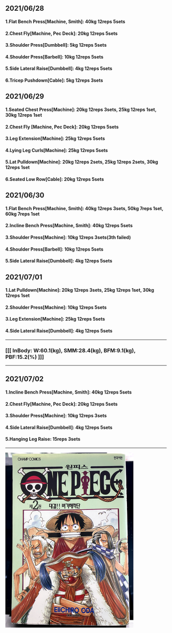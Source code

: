 ## 2021/06/28
#### 1.Flat Bench Press\[Machine, Smith\]: 40kg 12reps 5sets
#### 2.Chest Fly\[Machine, Pec Deck\]: 20kg 12reps 5sets 
#### 3.Shoulder Press\[Dumbbell\]: 5kg 12reps 5sets
#### 4.Shoulder Press\[Barbell\]: 10kg 12reps 5sets
#### 5.Side Lateral Raise\[Dumbbell\]: 4kg 12reps 5sets
#### 6.Tricep Pushdown\[Cable\]: 5kg 12reps 3sets

## 2021/06/29
#### 1.Seated Chest Press\[Machine\]: 20kg 12reps 3sets, 25kg 12reps 1set, 30kg 12reps 1set  
#### 2.Chest Fly \[Machine, Pec Deck\]: 20kg 12reps 5sets 
#### 3.Leg Extension\[Machine\]: 25kg 12reps 5sets
#### 4.Lying Leg Curls\[Machine\]: 25kg 12reps 5sets
#### 5.Lat Pulldown\[Machine\]: 20kg 12reps 2sets, 25kg 12reps 2sets, 30kg 12reps 1set  
#### 6.Seated Low Row\[Cable\]: 20kg 12reps 5sets

## 2021/06/30
#### 1.Flat Bench Press\[Machine, Smith\]: 40kg 12reps 3sets, 50kg 7reps 1set, 60kg 7reps 1set 
#### 2.Incline Bench Press\[Machine, Smith\]: 40kg 12reps 5sets  
#### 3.Shoulder Press\[Machine\]: 10kg 12reps 3sets(3th failed)
#### 4.Shoulder Press\[Barbell\]: 10kg 12reps 5sets
#### 5.Side Lateral Raise\[Dumbbell\]: 4kg 12reps 5sets

## 2021/07/01
#### 1.Lat Pulldown\[Machine\]: 20kg 12reps 3sets, 25kg 12reps 1set, 30kg 12reps 1set
#### 2.Shoulder Press\[Machine\]: 10kg 12reps 5sets
#### 3.Leg Extension\[Machine\]: 25kg 12reps 5sets
#### 4.Side Lateral Raise\[Dumbbell\]: 4kg 12reps 5sets

---
### [[[ InBody: W:60.1(kg), SMM:28.4(kg), BFM:9.1(kg), PBF:15.2(%) ]]]
---

## 2021/07/02
#### 1.Incline Bench Press\[Machine, Smith\]: 40kg 12reps 5sets 
#### 2.Chest Fly\[Machine, Pec Deck\]: 20kg 12reps 5sets 
#### 3.Shoulder Press\[Machine\]: 10kg 12reps 3sets
#### 4.Side Lateral Raise\[Dumbbell\]: 4kg 12reps 5sets
#### 5.Hanging Leg Raise: 15reps 3sets

---
<img src='./_resources/__002.png' width='400px' />
